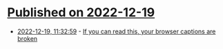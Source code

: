 # [Published on 2022-12-19](index.md)

* [2022-12-19, 11:32:59](https://news.ycombinator.com/item?id=34050949) - [If you can read this, your browser captions are broken](https://www.mux.com/blog/if-you-can-read-this-your-browser-captions-are-broken)
